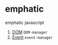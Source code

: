 # emphatic
emphatic javascript

1. [DOM](https://kukaew.github.io/emphatic/dom.html)  ```DOM-manager```
2. [Event](https://kukaew.github.io/emphatic/event.html)  ```event-manager```

